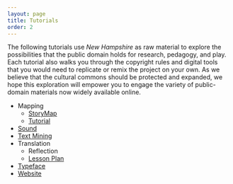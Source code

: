 ```yaml
---
layout: page
title: Tutorials
order: 2
---
```


The following tutorials use _New Hampshire_ as raw material to explore the possibilities that the public domain holds for research, pedagogy, and play. Each tutorial also walks you through the copyright rules and digital tools that you would need to replicate or remix the project on your own. As we believe that the cultural commons should be protected and expanded, we hope this exploration will empower you to engage the variety of public-domain materials now widely available online.

<ul>
    <li>Mapping
        <ul>
		<li><a href="http://unclosure.scholarslab.org/texts/storymap/">StoryMap</a></li>
		<li><a href="http://unclosure.scholarslab.org/texts/StoryMapTutorial/">Tutorial</a></li>
        </ul>
    </li>
	<li><a href="http://unclosure.scholarslab.org/texts/sound/">Sound</a></li>
	<li><a href="http://unclosure.scholarslab.org/texts/text-mining/">Text Mining</a></li>
	<li>Translation
		<ul>
			<li>Reflection</li>
			<li><a href="http://unclosure.scholarslab.org/texts/Teaching%20Translation%20with%20the%20Public%20Domain/">Lesson Plan</a></li>
		</ul>
	<li><a href="http://unclosure.scholarslab.org/texts/Typeface/">Typeface</a></li>
	<li><a href="http://unclosure.scholarslab.org/texts/website-tutorial/">Website</a></li>
</ul>
